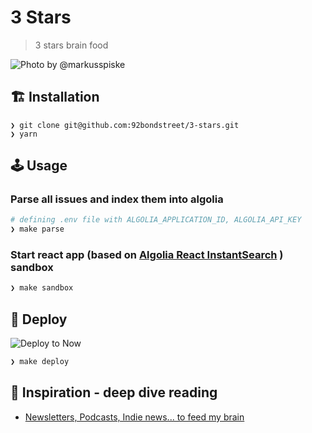 # 3 Stars

> 3 stars brain food

![Photo by @markusspiske](https://source.unsplash.com/4PG6wLlVag4/800x600)

## 🏗️ Installation

```
❯ git clone git@github.com:92bondstreet/3-stars.git
❯ yarn
```

## 🕹️ Usage

### Parse all issues and index them into algolia

```sh
# defining .env file with ALGOLIA_APPLICATION_ID, ALGOLIA_API_KEY
❯ make parse
```

### Start react app (based on [Algolia React InstantSearch](https://www.algolia.com/doc/guides/building-search-ui/what-is-instantsearch/react/) ) sandbox

```sh
❯ make sandbox
```

## 🚀 Deploy

![Deploy to Now](https://badgen.net/badge/%E2%96%B2%20Deploy%20to%20Now/$%20now%2092bondstreet%2F3-stars/black)

```sh
❯ make deploy
```

## 🌱 Inspiration - deep dive reading

* [Newsletters, Podcasts, Indie news... to feed my brain](https://github.com/92bondstreet/brain-food)
